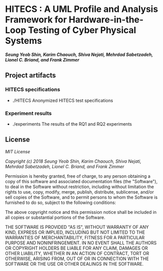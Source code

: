 # HITECS : A UML Profile and Analysis Framework for Hardware-in-the-Loop Testing of Cyber Physical Systems

_**Seung Yeob Shin, Karim Chaouch, Shiva Nejati, Mehrdad Sabetzadeh, Lionel C. Briand, and Frank Zimmer**_



## Project artifacts

### HITECS specifications
* ./HITECS
  Anonymized HITECS test specifications

### Experiment results
* ./experiments
  The results of the RQ1 and RQ2 experiments

## License

_MIT License_

_Copyright (c) 2018 Seung Yeob Shin, Karim Chaouch, Shiva Nejati, Mehrdad Sabetzadeh, Lionel C. Briand, and Frank Zimmer_

Permission is hereby granted, free of charge, to any person obtaining a copy
of this software and associated documentation files (the "Software"), to deal
in the Software without restriction, including without limitation the rights
to use, copy, modify, merge, publish, distribute, sublicense, and/or sell
copies of the Software, and to permit persons to whom the Software is
furnished to do so, subject to the following conditions:

The above copyright notice and this permission notice shall be included in all
copies or substantial portions of the Software.

THE SOFTWARE IS PROVIDED "AS IS", WITHOUT WARRANTY OF ANY KIND, EXPRESS OR
IMPLIED, INCLUDING BUT NOT LIMITED TO THE WARRANTIES OF MERCHANTABILITY,
FITNESS FOR A PARTICULAR PURPOSE AND NONINFRINGEMENT. IN NO EVENT SHALL THE
AUTHORS OR COPYRIGHT HOLDERS BE LIABLE FOR ANY CLAIM, DAMAGES OR OTHER
LIABILITY, WHETHER IN AN ACTION OF CONTRACT, TORT OR OTHERWISE, ARISING FROM,
OUT OF OR IN CONNECTION WITH THE SOFTWARE OR THE USE OR OTHER DEALINGS IN THE
SOFTWARE.


